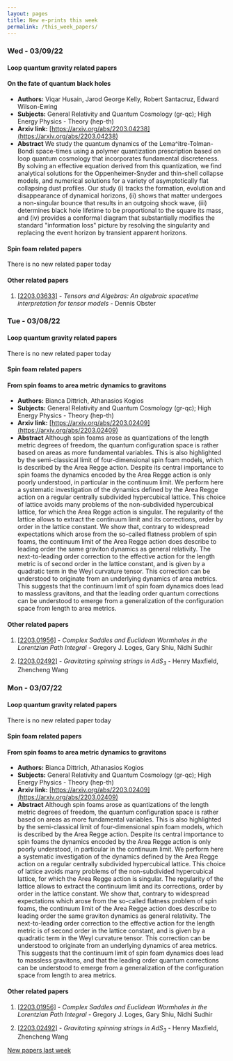 ```yaml
---
layout: pages
title: New e-prints this week
permalink: /this_week_papers/
---
```




### Wed - 03/09/22

#### Loop quantum gravity related papers

#### **On the fate of quantum black holes**
 - **Authors:** Viqar Husain, Jarod George Kelly, Robert Santacruz, Edward Wilson-Ewing
 - **Subjects:** General Relativity and Quantum Cosmology (gr-qc); High Energy Physics - Theory (hep-th)
 - **Arxiv link:** [https://arxiv.org/abs/2203.04238](https://arxiv.org/abs/2203.04238)
 - **Abstract**
 We study the quantum dynamics of the Lema\^itre-Tolman-Bondi space-times using a polymer quantization prescription based on loop quantum cosmology that incorporates fundamental discreteness. By solving an effective equation derived from this quantization, we find analytical solutions for the Oppenheimer-Snyder and thin-shell collapse models, and numerical solutions for a variety of asymptotically flat collapsing dust profiles. Our study (i) tracks the formation, evolution and disappearance of dynamical horizons, (ii) shows that matter undergoes a non-singular bounce that results in an outgoing shock wave, (iii) determines black hole lifetime to be proportional to the square its mass, and (iv) provides a conformal diagram that substantially modifies the standard "information loss" picture by resolving the singularity and replacing the event horizon by transient apparent horizons. 

#### Spin foam related papers

There is no new related paper today 



#### Other related papers

1. [[2203.03633]](https://arxiv.org/abs/2203.03633) - *Tensors and Algebras: An algebraic spacetime interpretation for tensor  models* - Dennis Obster



### Tue - 03/08/22

#### Loop quantum gravity related papers

There is no new related paper today 

#### Spin foam related papers

#### **From spin foams to area metric dynamics to gravitons**
 - **Authors:** Bianca Dittrich, Athanasios Kogios
 - **Subjects:** General Relativity and Quantum Cosmology (gr-qc); High Energy Physics - Theory (hep-th)
 - **Arxiv link:** [https://arxiv.org/abs/2203.02409](https://arxiv.org/abs/2203.02409)
 - **Abstract**
 Although spin foams arose as quantizations of the length metric degrees of freedom, the quantum configuration space is rather based on areas as more fundamental variables. This is also highlighted by the semi-classical limit of four-dimensional spin foam models, which is described by the Area Regge action. Despite its central importance to spin foams the dynamics encoded by the Area Regge action is only poorly understood, in particular in the continuum limit. We perform here a systematic investigation of the dynamics defined by the Area Regge action on a regular centrally subdivided hypercubical lattice. This choice of lattice avoids many problems of the non-subdivided hypercubical lattice, for which the Area Regge action is singular. The regularity of the lattice allows to extract the continuum limit and its corrections, order by order in the lattice constant. We show that, contrary to widespread expectations which arose from the so-called flatness problem of spin foams, the continuum limit of the Area Regge action does describe to leading order the same graviton dynamics as general relativity. The next-to-leading order correction to the effective action for the length metric is of second order in the lattice constant, and is given by a quadratic term in the Weyl curvature tensor. This correction can be understood to originate from an underlying dynamics of area metrics. This suggests that the continuum limit of spin foam dynamics does lead to massless gravitons, and that the leading order quantum corrections can be understood to emerge from a generalization of the configuration space from length to area metrics. 



#### Other related papers

1. [[2203.01956]](https://arxiv.org/abs/2203.01956) - *Complex Saddles and Euclidean Wormholes in the Lorentzian Path Integral* - Gregory J. Loges, Gary Shiu, Nidhi Sudhir

1. [[2203.02492]](https://arxiv.org/abs/2203.02492) - *Gravitating spinning strings in AdS$_3$* - Henry Maxfield, Zhencheng Wang



### Mon - 03/07/22

#### Loop quantum gravity related papers

There is no new related paper today 

#### Spin foam related papers

#### **From spin foams to area metric dynamics to gravitons**
 - **Authors:** Bianca Dittrich, Athanasios Kogios
 - **Subjects:** General Relativity and Quantum Cosmology (gr-qc); High Energy Physics - Theory (hep-th)
 - **Arxiv link:** [https://arxiv.org/abs/2203.02409](https://arxiv.org/abs/2203.02409)
 - **Abstract**
 Although spin foams arose as quantizations of the length metric degrees of freedom, the quantum configuration space is rather based on areas as more fundamental variables. This is also highlighted by the semi-classical limit of four-dimensional spin foam models, which is described by the Area Regge action. Despite its central importance to spin foams the dynamics encoded by the Area Regge action is only poorly understood, in particular in the continuum limit. We perform here a systematic investigation of the dynamics defined by the Area Regge action on a regular centrally subdivided hypercubical lattice. This choice of lattice avoids many problems of the non-subdivided hypercubical lattice, for which the Area Regge action is singular. The regularity of the lattice allows to extract the continuum limit and its corrections, order by order in the lattice constant. We show that, contrary to widespread expectations which arose from the so-called flatness problem of spin foams, the continuum limit of the Area Regge action does describe to leading order the same graviton dynamics as general relativity. The next-to-leading order correction to the effective action for the length metric is of second order in the lattice constant, and is given by a quadratic term in the Weyl curvature tensor. This correction can be understood to originate from an underlying dynamics of area metrics. This suggests that the continuum limit of spin foam dynamics does lead to massless gravitons, and that the leading order quantum corrections can be understood to emerge from a generalization of the configuration space from length to area metrics. 



#### Other related papers

1. [[2203.01956]](https://arxiv.org/abs/2203.01956) - *Complex Saddles and Euclidean Wormholes in the Lorentzian Path Integral* - Gregory J. Loges, Gary Shiu, Nidhi Sudhir

1. [[2203.02492]](https://arxiv.org/abs/2203.02492) - *Gravitating spinning strings in AdS$_3$* - Henry Maxfield, Zhencheng Wang






[New papers last week]({{site.url}}/archived/weekly/pre-prints/2022/03/07/archived_weekly_papers.html)